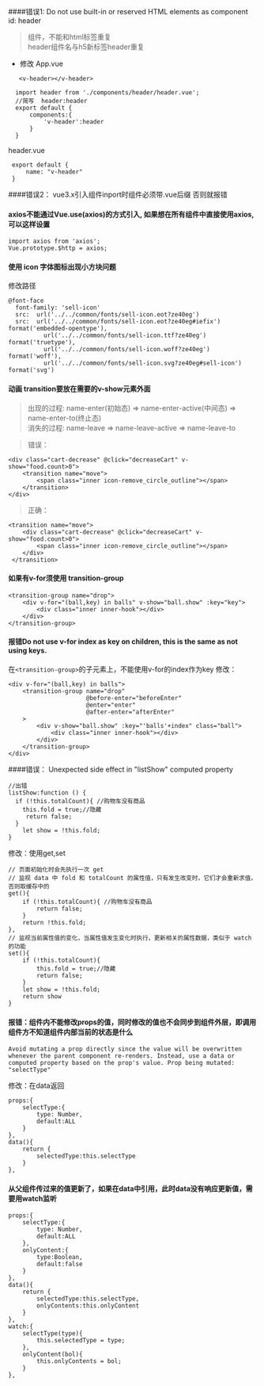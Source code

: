 ####错误1: Do not use built-in or reserved HTML elements as component id: header
>组件，不能和html标签重复<br>
>header组件名与h5新标签header重复<br>
* 修改
App.vue
```
   <v-header></v-header>

  import header from './components/header/header.vue';
  //简写  header:header
  export default {
      components:{
          'v-header':header
      }
  }
```
header.vue
```
 export default {
     name: "v-header"
 }
```

####错误2： vue3.x引入组件inport时组件必须带.vue后缀 否则就报错

#### axios不能通过Vue.use(axios)的方式引入, 如果想在所有组件中直接使用axios, 可以这样设置
```
import axios from 'axios';
Vue.prototype.$http = axios;
```

#### 使用 icon 字体图标出现小方块问题
修改路径
```
@font-face
  font-family: 'sell-icon'
  src:  url('../../common/fonts/sell-icon.eot?ze40eg')
  src:  url('../../common/fonts/sell-icon.eot?ze40eg#iefix') format('embedded-opentype'),
          url('../../common/fonts/sell-icon.ttf?ze40eg') format('truetype'),
          url('../../common/fonts/sell-icon.woff?ze40eg') format('woff'),
          url('../../common/fonts/sell-icon.svg?ze40eg#sell-icon') format('svg')
```
#### 动画 transition要放在需要的v-show元素外面
>出现的过程: name-enter(初始态) => name-enter-active(中间态) => name-enter-to(终止态)<br>
>消失的过程: name-leave => name-leave-active => name-leave-to

>错误：
```
<div class="cart-decrease" @click="decreaseCart" v-show="food.count>0">
    <transition name="move">
        <span class="inner icon-remove_circle_outline"></span>
    </transition>
</div>
```
>正确：
```
<transition name="move">
    <div class="cart-decrease" @click="decreaseCart" v-show="food.count>0">
        <span class="inner icon-remove_circle_outline"></span>
    </div>
 </transition>
```
#### 如果有v-for须使用 transition-group
```
<transition-group name="drop">
    <div v-for="(ball,key) in balls" v-show="ball.show" :key="key">
        <div class="inner inner-hook"></div>
    </div>
</transition-group>
```
#### 报错Do not use v-for index as key on <transition-group> children, this is the same as not using keys.
在`<transition-group>`的子元素上，不能使用v-for的index作为key
修改：
```
<div v-for="(ball,key) in balls">
    <transition-group name="drop"
                      @before-enter="beforeEnter"
                      @enter="enter"
                      @after-enter="afterEnter"
    >
        <div v-show="ball.show" :key="'balls'+index" class="ball">
            <div class="inner inner-hook"></div>
        </div>
    </transition-group>
</div>
```
####错误： Unexpected side effect in "listShow" computed property
```
//出错
listShow:function () {
  if (!this.totalCount){ //购物车没有商品
    this.fold = true;//隐藏
     return false;
  }
    let show = !this.fold;
}
```
修改：使用get,set
```
// 页面初始化时会先执行一次 get
// 监视 data 中 fold 和 totalCount 的属性值，只有发生改变时，它们才会重新求值，否则取缓存中的
get(){
    if (!this.totalCount){ //购物车没有商品
        return false;
    }
    return !this.fold;
},
// 监视当前属性值的变化，当属性值发生变化时执行，更新相关的属性数据，类似于 watch 的功能
set(){
    if (!this.totalCount){
        this.fold = true;//隐藏
        return false;
    }
    let show = !this.fold;
    return show
}

```

#### 报错：组件内不能修改props的值，同时修改的值也不会同步到组件外层，即调用组件方不知道组件内部当前的状态是什么
```
Avoid mutating a prop directly since the value will be overwritten whenever the parent component re-renders. Instead, use a data or computed property based on the prop's value. Prop being mutated: "selectType"
```
修改：在data返回
```
props:{
    selectType:{
        type: Number,
        default:ALL
    }
},
data(){
    return {
        selectedType:this.selectType
    }
},
```
#### 从父组件传过来的值更新了，如果在data中引用，此时data没有响应更新值，需要用watch监听
```
props:{
    selectType:{
        type: Number,
        default:ALL
    },
    onlyContent:{
        type:Boolean,
        default:false
    }
},
data(){
    return {
        selectedType:this.selectType,
        onlyContents:this.onlyContent
    }
},
watch:{
    selectType(type){
        this.selectedType = type;
    },
    onlyContent(bol){
        this.onlyContents = bol;
    }
},
```
